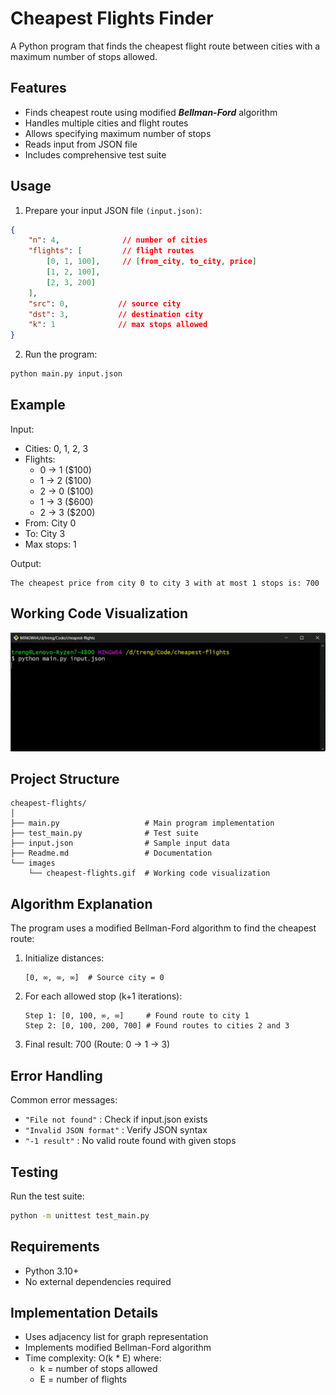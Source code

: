 # Cheapest Flights Finder

A Python program that finds the cheapest flight route between cities with a maximum number of stops allowed.

## Features

- Finds cheapest route using modified _**Bellman-Ford**_ algorithm
- Handles multiple cities and flight routes
- Allows specifying maximum number of stops
- Reads input from JSON file
- Includes comprehensive test suite

## Usage

1. Prepare your input JSON file `(input.json)`:
```json
{
    "n": 4,              // number of cities
    "flights": [         // flight routes
        [0, 1, 100],     // [from_city, to_city, price]
        [1, 2, 100],
        [2, 3, 200]
    ],
    "src": 0,           // source city
    "dst": 3,           // destination city
    "k": 1              // max stops allowed
}
```

2. Run the program:
```bash
python main.py input.json
```

## Example

Input:
- Cities: 0, 1, 2, 3
- Flights: 
  - 0 → 1 ($100)
  - 1 → 2 ($100)
  - 2 → 0 ($100)
  - 1 → 3 ($600)
  - 2 → 3 ($200)
- From: City 0
- To: City 3
- Max stops: 1

Output:
```
The cheapest price from city 0 to city 3 with at most 1 stops is: 700
```

## Working Code Visualization

![Working Code](images/cheapest-flights.gif)

## Project Structure

```
cheapest-flights/
│
├── main.py                   # Main program implementation
├── test_main.py              # Test suite
├── input.json                # Sample input data
├── Readme.md                 # Documentation
└── images
    └── cheapest-flights.gif  # Working code visualization
```

## Algorithm Explanation

The program uses a modified Bellman-Ford algorithm to find the cheapest route:

1. Initialize distances:
   ```
   [0, ∞, ∞, ∞]  # Source city = 0
   ```

2. For each allowed stop (k+1 iterations):
   ```
   Step 1: [0, 100, ∞, ∞]     # Found route to city 1
   Step 2: [0, 100, 200, 700] # Found routes to cities 2 and 3
   ```

3. Final result: 700 (Route: 0 → 1 → 3)

## Error Handling

Common error messages:
- `"File not found"` : Check if input.json exists
- `"Invalid JSON format"` : Verify JSON syntax
- `"-1 result"` : No valid route found with given stops


## Testing

Run the test suite:
```bash
python -m unittest test_main.py
```

## Requirements

- Python 3.10+
- No external dependencies required

## Implementation Details

- Uses adjacency list for graph representation
- Implements modified Bellman-Ford algorithm
- Time complexity: O(k * E) where:
  - k = number of stops allowed
  - E = number of flights

